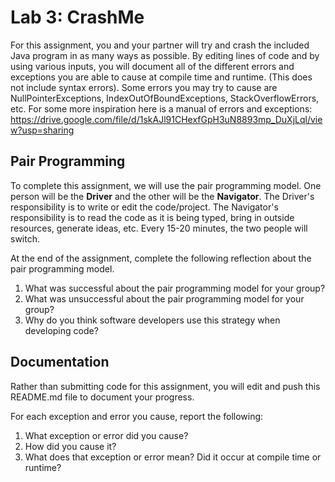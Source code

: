 # Lab 3: CrashMe

For this assignment, you and your partner will try and crash the included Java program in as many ways as possible. By editing lines of code and by using various inputs, you will document all of the different errors and exceptions you are able to cause at compile time and runtime. (This does not include syntax errors). Some errors you may try to cause are NullPointerExceptions, IndexOutOfBoundExceptions, StackOverflowErrors, etc. For some more inspiration here is a manual of errors and exceptions: https://drive.google.com/file/d/1skAJl91CHexfGpH3uN8893mp_DuXjLql/view?usp=sharing

## Pair Programming
To complete this assignment, we will use the pair programming model. One person will be the **Driver** and the other will be the **Navigator**. The Driver's responsibility is to write or edit the code/project. The Navigator's responsibility is to read the code as it is being typed, bring in outside resources, generate ideas, etc. Every 15-20 minutes, the two people will switch.  

At the end of the assignment, complete the following reflection about the pair programming model.
1. What was successful about the pair programming model for your group?
2. What was unsuccessful about the pair programming model for your group?
3. Why do you think software developers use this strategy when developing code?

## Documentation
Rather than submitting code for this assignment, you will edit and push this README.md file to document your progress.

For each exception and error you cause, report the following:
1. What exception or error did you cause?
2. How did you cause it?
3. What does that exception or error mean? Did it occur at compile time or runtime?
